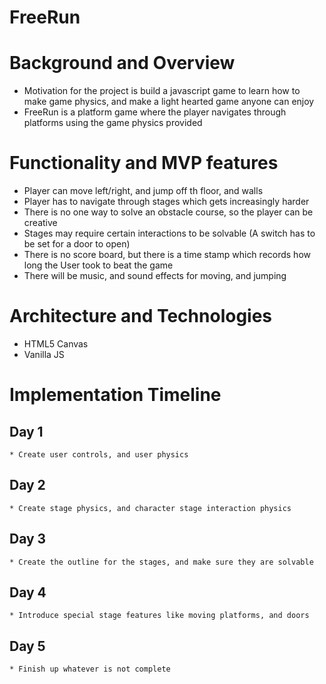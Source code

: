 # FreeRun

# Background and Overview
  * Motivation for the project is build a javascript game to learn how to make game physics, and make a light hearted game anyone can enjoy
  * FreeRun is a platform game where the player navigates through platforms using the game physics provided
  
# Functionality and MVP features
  * Player can move left/right, and jump off th floor, and walls
  * Player has to navigate through stages which gets increasingly harder
  * There is no one way to solve an obstacle course, so the player can be creative
  * Stages may require certain interactions to be solvable (A switch has to be set for a door to open)
  * There is no score board, but there is a time stamp which records how long the User took to beat the game
  * There will be music, and sound effects for moving, and jumping
  
# Architecture and Technologies 
  * HTML5 Canvas
  * Vanilla JS
 
# Implementation Timeline
  ## Day 1
    * Create user controls, and user physics
   
  ## Day 2
    * Create stage physics, and character stage interaction physics
   
  ## Day 3
    * Create the outline for the stages, and make sure they are solvable
   
  ## Day 4
    * Introduce special stage features like moving platforms, and doors
   
  ## Day 5
    * Finish up whatever is not complete
